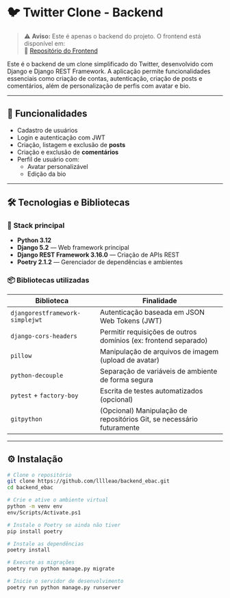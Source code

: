 # 🐦 Twitter Clone - Backend

> ⚠️ **Aviso:** Este é apenas o backend do projeto. O frontend está disponível em:  
> 🔗 [Repositório do Frontend](https://github.com/lllleao/social-network-frontend)

Este é o backend de um clone simplificado do Twitter, desenvolvido com Django e Django REST Framework. A aplicação permite funcionalidades essenciais como criação de contas, autenticação, criação de posts e comentários, além de personalização de perfis com avatar e bio.

---

## 🚀 Funcionalidades

- Cadastro de usuários
- Login e autenticação com JWT
- Criação, listagem e exclusão de **posts**
- Criação e exclusão de **comentários**
- Perfil de usuário com:
  - Avatar personalizável
  - Edição da bio

---

## 🛠️ Tecnologias e Bibliotecas

### 🔧 **Stack principal**
- **Python 3.12**
- **Django 5.2** — Web framework principal
- **Django REST Framework 3.16.0** — Criação de APIs REST
- **Poetry 2.1.2** — Gerenciador de dependências e ambientes

### 📦 Bibliotecas utilizadas

| Biblioteca                          | Finalidade                                                                 |
|-------------------------------------|----------------------------------------------------------------------------|
| `djangorestframework-simplejwt`    | Autenticação baseada em JSON Web Tokens (JWT)                             |
| `django-cors-headers`              | Permitir requisições de outros domínios (ex: frontend separado)           |
| `pillow`                           | Manipulação de arquivos de imagem (upload de avatar)                      |
| `python-decouple`                  | Separação de variáveis de ambiente de forma segura                        |
| `pytest` + `factory-boy`           | Escrita de testes automatizados (opcional)                                |
| `gitpython`                        | (Opcional) Manipulação de repositórios Git, se necessário futuramente     |

---

## ⚙️ Instalação

```bash
# Clone o repositório
git clone https://github.com/lllleao/backend_ebac.git
cd backend_ebac

# Crie e ative o ambiente virtual
python -m venv env
env/Scripts/Activate.ps1

# Instale o Poetry se ainda não tiver
pip install poetry

# Instale as dependências
poetry install

# Execute as migrações
poetry run python manage.py migrate

# Inicie o servidor de desenvolvimento
poetry run python manage.py runserver
